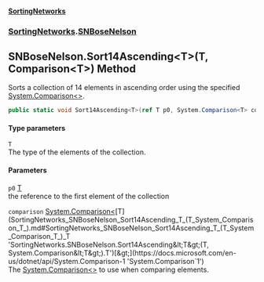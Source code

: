 #### [SortingNetworks](index.md 'index')
### [SortingNetworks](SortingNetworks.md 'SortingNetworks').[SNBoseNelson](SortingNetworks_SNBoseNelson.md 'SortingNetworks.SNBoseNelson')
## SNBoseNelson.Sort14Ascending&lt;T&gt;(T, Comparison&lt;T&gt;) Method
Sorts a collection of 14 elements in ascending order using the specified [System.Comparison&lt;&gt;](https://docs.microsoft.com/en-us/dotnet/api/System.Comparison-1 'System.Comparison`1').  
```csharp
public static void Sort14Ascending<T>(ref T p0, System.Comparison<T> comparison);
```
#### Type parameters
<a name='SortingNetworks_SNBoseNelson_Sort14Ascending_T_(T_System_Comparison_T_)_T'></a>
`T`  
The type of the elements of the collection.
  
#### Parameters
<a name='SortingNetworks_SNBoseNelson_Sort14Ascending_T_(T_System_Comparison_T_)_p0'></a>
`p0` [T](SortingNetworks_SNBoseNelson_Sort14Ascending_T_(T_System_Comparison_T_).md#SortingNetworks_SNBoseNelson_Sort14Ascending_T_(T_System_Comparison_T_)_T 'SortingNetworks.SNBoseNelson.Sort14Ascending&lt;T&gt;(T, System.Comparison&lt;T&gt;).T')  
the reference to the first element of the collection
  
<a name='SortingNetworks_SNBoseNelson_Sort14Ascending_T_(T_System_Comparison_T_)_comparison'></a>
`comparison` [System.Comparison&lt;](https://docs.microsoft.com/en-us/dotnet/api/System.Comparison-1 'System.Comparison`1')[T](SortingNetworks_SNBoseNelson_Sort14Ascending_T_(T_System_Comparison_T_).md#SortingNetworks_SNBoseNelson_Sort14Ascending_T_(T_System_Comparison_T_)_T 'SortingNetworks.SNBoseNelson.Sort14Ascending&lt;T&gt;(T, System.Comparison&lt;T&gt;).T')[&gt;](https://docs.microsoft.com/en-us/dotnet/api/System.Comparison-1 'System.Comparison`1')  
The [System.Comparison&lt;&gt;](https://docs.microsoft.com/en-us/dotnet/api/System.Comparison-1 'System.Comparison`1') to use when comparing elements.
  
